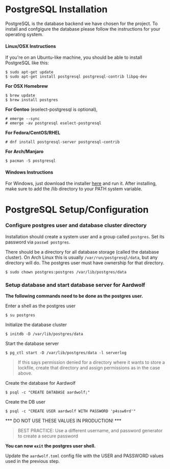 # PostgreSQL Installation
PostgreSQL is the database backend we have chosen for the project. To install and confgigure the database please follow the instructions for your operating system.

#### Linux/OSX Instructions

If you're on an Ubuntu-like machine, you should be able to install
PostgreSQL like this:

    $ sudo apt-get update
    $ sudo apt-get install postgresql postgresql-contrib libpq-dev

**For OSX Homebrew**

    $ brew update
    $ brew install postgres

**For Gentoo** (eselect-postgresql is optional),

    # emerge --sync
    # emerge -av postgresql eselect-postgresql

**For Fedora/CentOS/RHEL**

    # dnf install postgresql-server postgresql-contrib
    
**For Arch/Manjaro**

    $ pacman -S postgresql

#### Windows Instructions

For Windows, just download the installer [here](https://www.enterprisedb.com/downloads/postgres-postgresql-downloads#windows) and run it. After installing, make sure to add the <POSTGRES INSTALL PATH>/lib directory to your PATH system variable.

# PostgreSQL Setup/Configuration

### Configure postgres user and database cluster directory ##

Installation should create a system user and a group called `postgres`.
Set its password via `passwd postgres`.

There should be a directory for all database storage (called the database cluster).
On Arch Linux this is usually `/var/run/postgresql/data`, but any directory will do.
The postgres user must have ownership for that directory.

    $ sudo chown postgres:postgres /var/lib/postgres/data

### Setup database and start database server for Aardwolf ##

**The following commands need to be done as the postgres user.**

Enter a shell as the postgres user

    $ su postgres

Initialize the database cluster

    $ initdb -D /var/lib/postgres/data

Start the database server

    $ pg_ctl start -D /var/lib/postgres/data -l serverlog

> If this says permission denied for a directory where it wants to store a lockfile, create that directory and assign permissions as in the case above.

Create the database for Aardwolf

    $ psql -c "CREATE DATABASE aardwolf;"

Create the DB user

    $ psql -c "CREATE USER aardwolf WITH PASSWORD 'p4ssw0rd'"

*** DO NOT USE THESE VALUES IN PRODUCTION! ***
> BEST PRACTICE: Use a different username, and password generator to create a secure password

**You can now `exit` the postgres user shell.**

Update the `aardwolf.toml` config file with the USER and PASSWORD values used in the previous step.
